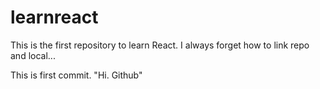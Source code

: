 # learnreact
This is the first repository to learn React. I always forget how to link repo and local...

This is first commit. "Hi. Github"